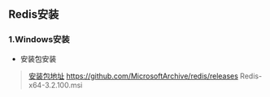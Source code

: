 ## Redis安装
### 1.Windows安装
- 安装包安装
> [安装包地址](https://github.com/MicrosoftArchive/redis/releases)
> https://github.com/MicrosoftArchive/redis/releases
> Redis-x64-3.2.100.msi
